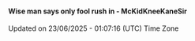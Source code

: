 #### Wise man says only fool rush in - McKidKneeKaneSir
Updated on 23/06/2025 - 01:07:16 (UTC) Time Zone
